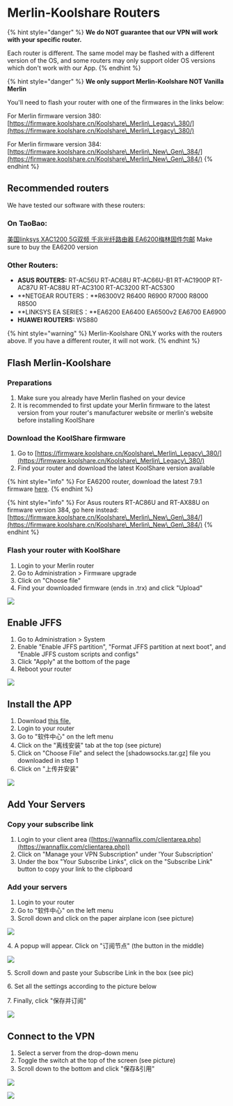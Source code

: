 # Merlin-Koolshare Routers

{% hint style="danger" %}
**We do NOT guarantee that our VPN will work with your specific router.**&#x20;

Each router is different. The same model may be flashed with a different version of the OS, and some routers may only support older OS versions which don't work with our App.
{% endhint %}

{% hint style="danger" %}
**We only support Merlin-Koolshare NOT Vanilla Merlin**

You'll need to flash your router with one of the firmwares in the links below:&#x20;

For Merlin firmware version 380: [https://firmware.koolshare.cn/Koolshare\_Merlin\_Legacy\_380/](https://firmware.koolshare.cn/Koolshare\_Merlin\_Legacy\_380/)

For Merlin firmware version 384: [https://firmware.koolshare.cn/Koolshare\_Merlin\_New\_Gen\_384/](https://firmware.koolshare.cn/Koolshare\_Merlin\_New\_Gen\_384/)
{% endhint %}

## Recommended routers

We have tested our software with these routers:

### On TaoBao:

[美国linksys XAC1200 5G双频 千兆光纤路由器 EA6200梅林固件包邮](https://item.taobao.com/item.htm?spm=a230r.1.14.20.41cc36fenSDMrH\&id=560789541852\&ns=1\&abbucket=16#detail) Make sure to buy the EA6200 version

### Other Routers:

* **ASUS ROUTERS:** RT-AC56U RT-AC68U RT-AC66U-B1 RT-AC1900P RT-AC87U RT-AC88U RT-AC3100 RT-AC3200 RT-AC5300
* **NETGEAR ROUTERS：**R6300V2 R6400 R6900 R7000 R8000 R8500
* **LINKSYS EA SERIES：**EA6200 EA6400 EA6500v2 EA6700 EA6900
* **HUAWEI ROUTERS:** WS880

{% hint style="warning" %}
Merlin-Koolshare ONLY works with the routers above. If you have a different router, it will not work.
{% endhint %}

## Flash Merlin-Koolshare

### Preparations

1. Make sure you already have Merlin flashed on your device
2. It is recommended to first update your Merlin firmware to the latest version from your router's manufacturer website or merlin's website before installing KoolShare

### Download the KoolShare firmware

1. Go to [https://firmware.koolshare.cn/Koolshare\_Merlin\_Legacy\_380/](https://firmware.koolshare.cn/Koolshare\_Merlin\_Legacy\_380/)
2. Find your router and download the latest KoolShare version available

{% hint style="info" %}
For EA6200 router, download the latest 7.9.1 firmware [here](https://wannaflix.com/downloads/EA6200\_380.70\_0-X7.9.1.trx).&#x20;
{% endhint %}

{% hint style="info" %}
For Asus routers RT-AC86U and RT-AX88U on firmware version 384, go here instead: [https://firmware.koolshare.cn/Koolshare\_Merlin\_New\_Gen\_384/](https://firmware.koolshare.cn/Koolshare\_Merlin\_New\_Gen\_384/)
{% endhint %}

### Flash your router with KoolShare

1. Login to your Merlin router
2. Go to Administration > Firmware upgrade
3. Click on "Choose file"
4. Find your downloaded firmware (ends in .trx) and click "Upload"

![](../../.gitbook/assets/merlin-uploadfile.png)

## **Enable JFFS**

1. Go to Administration > System
2. Enable "Enable JFFS partition", "Format JFFS partition at next boot", and "Enable JFFS custom scripts and configs"
3. Click "Apply" at the bottom of the page
4. Reboot your router

![](../../.gitbook/assets/merlin-jffs.png)

## Install the APP

1. Download [this file.](https://wannaflix.com/downloads/shadowsocks.tar.gz)
2. Login to your router
3. Go to "软件中心" on the left menu
4. Click on the "离线安装" tab at the top (see picture)
5. Click on "Choose File" and select the \[shadowsocks.tar.gz] file you downloaded in step 1
6. Click on "上传并安装"

![](../../.gitbook/assets/merlin-installssr.png)

## Add Your Servers

### Copy your subscribe link

1. Login to your client area ([https://wannaflix.com/clientarea.php](https://wannaflix.com/clientarea.php))
2. Click on "Manage your VPN Subscription" under 'Your Subscription'
3. Under the box "Your Subscribe Links", click on the "Subscribe Link" button to copy your link to the clipboard

### Add your servers

1. Login to your router
2. Go to "软件中心" on the left menu
3. Scroll down and click on the paper airplane icon (see picture)

![](../../.gitbook/assets/merlin-open-ssr.png)

4\. A popup will appear. Click on "订阅节点" (the button in the middle)

![](../../.gitbook/assets/merlin-addsubscribe.png)

5\. Scroll down and paste your Subscribe Link in the box (see pic)

6\. Set all the settings according to the picture below

7\. Finally, click "保存并订阅"

![](../../.gitbook/assets/merlin-subscribe.png)

## Connect to the VPN

1. Select a server from the drop-down menu
2. Toggle the switch at the top of the screen (see picture)
3. Scroll down to the bottom and click "保存&引用"

![](../../.gitbook/assets/merlin-connect.png)

![](../../.gitbook/assets/merlin-save.png)
